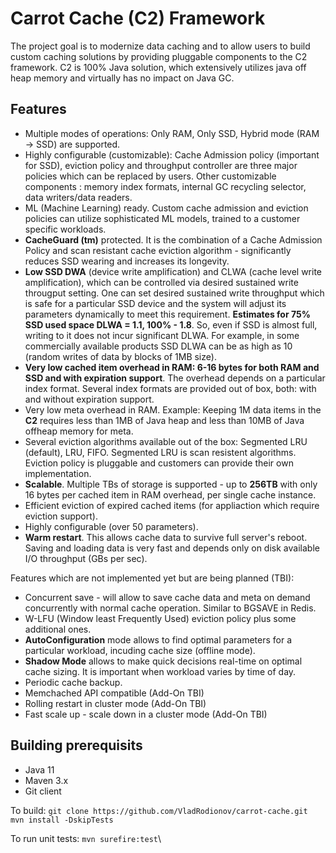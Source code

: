 # Carrot Cache (C2) Framework
The project goal is to modernize data caching and to allow users to build custom caching solutions by providing pluggable components to the C2 framework. C2 is 100% Java solution, which extensively utilizes java off heap memory and virtually has no impact on Java GC.

## Features

- Multiple modes of operations: Only RAM, Only SSD, Hybrid mode (RAM -> SSD) are supported. 
- Highly configurable (customizable):  Cache Admission policy (important for SSD), eviction policy  and throughput controller are three major policies which can be replaced by users. Other customizable components : memory index formats, internal GC recycling selector, data writers/data readers. 
- ML (Machine Learning) ready. Custom cache admission and eviction policies can utilize sophisticated ML models, trained to a customer specific workloads.   
- **CacheGuard (tm)** protected. It is the combination of a Cache Admission Policy and scan resistant cache eviction algorithm - significantly reduces SSD wearing and increases its longevity.  
- **Low SSD DWA** (device write amplification) and CLWA (cache level write amplification), which can be controlled via desired sustained write througput setting. One can set desired sustained write throughput which is safe for a particular SSD device and the system will adjust its parameters dynamically to meet this requirement. **Estimates for 75% SSD used space DLWA = 1.1, 100% - 1.8**. So, even if SSD is almost full, writing to it does not incur significant DLWA. For example, in some commercially available products SSD DLWA can be as high as 10 (random writes of data by blocks of 1MB size).
- **Very low cached item overhead in RAM: 6-16 bytes for both RAM and SSD and with expiration support**. The overhead depends on a particular index format. Several index formats are provided out of box, both: with and without expiration support.  
- Very low meta overhead in RAM. Example: Keeping 1M data items in the **C2** requires less than 1MB of Java heap and less than 10MB of Java offheap memory for meta.
- Several eviction algorithms available out of the box: Segmented LRU (default), LRU, FIFO. Segmented LRU is scan resistent algorithms. Eviction policy is pluggable and customers can provide their own implementation.  
- **Scalable**. Multiple TBs of storage is supported - up to **256TB** with only 16 bytes per cached item in RAM overhead, per single cache instance.
- Efficient eviction of expired cached items (for appliaction which require eviction support). 
- Highly configurable (over 50 parameters). 
- **Warm restart**. This allows cache data to survive full server's reboot. Saving and loading data is very fast and depends only on disk available I/O throughput (GBs per sec).

Features which are not implemented yet but are being planned (TBI): 

- Concurrent save - will allow to save cache data and meta on demand concurrently with normal cache operation. Similar to BGSAVE in Redis.
- W-LFU (Window least Frequently Used) eviction policy plus some additional ones.
- **AutoConfiguration** mode allows to find optimal parameters for a particular workload, incuding cache size (offline mode). 
- **Shadow Mode** allows to make quick decisions real-time on optimal cache sizing. It is important when workload varies by time of day.
- Periodic cache backup.  
- Memchached API compatible (Add-On TBI)
- Rolling restart in cluster mode (Add-On TBI)
- Fast scale up - scale down in a cluster mode (Add-On TBI)

## Building prerequisits

- Java 11
- Maven 3.x
- Git client

To build:
```git clone https://github.com/VladRodionov/carrot-cache.git```\
```mvn install -DskipTests```

To run unit tests:
```mvn surefire:test```\







